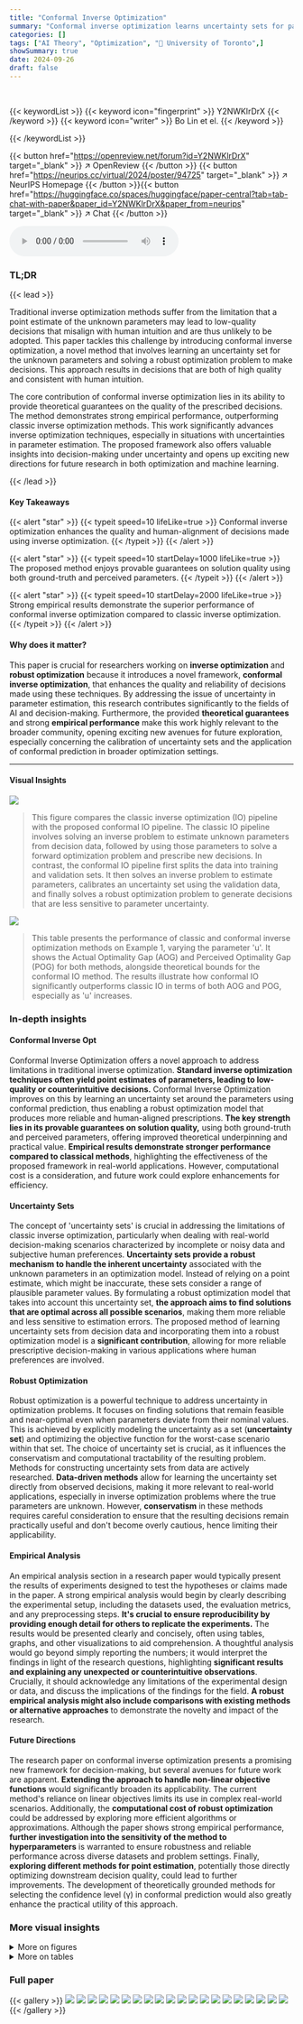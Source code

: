 ```yaml
---
title: "Conformal Inverse Optimization"
summary: "Conformal inverse optimization learns uncertainty sets for parameters in optimization models, then solves a robust optimization model for high-quality, human-aligned decisions."
categories: []
tags: ["AI Theory", "Optimization", "🏢 University of Toronto",]
showSummary: true
date: 2024-09-26
draft: false
---
```


<br>

{{< keywordList >}}
{{< keyword icon="fingerprint" >}} Y2NWKlrDrX {{< /keyword >}}
{{< keyword icon="writer" >}} Bo Lin et el. {{< /keyword >}}
 
{{< /keywordList >}}

{{< button href="https://openreview.net/forum?id=Y2NWKlrDrX" target="_blank" >}}
↗ OpenReview
{{< /button >}}
{{< button href="https://neurips.cc/virtual/2024/poster/94725" target="_blank" >}}
↗ NeurIPS Homepage
{{< /button >}}{{< button href="https://huggingface.co/spaces/huggingface/paper-central?tab=tab-chat-with-paper&paper_id=Y2NWKlrDrX&paper_from=neurips" target="_blank" >}}
↗ Chat
{{< /button >}}



<audio controls>
    <source src="https://ai-paper-reviewer.com/Y2NWKlrDrX/podcast.wav" type="audio/wav">
    Your browser does not support the audio element.
</audio>


### TL;DR


{{< lead >}}

Traditional inverse optimization methods suffer from the limitation that a point estimate of the unknown parameters may lead to low-quality decisions that misalign with human intuition and are thus unlikely to be adopted. This paper tackles this challenge by introducing conformal inverse optimization, a novel method that involves learning an uncertainty set for the unknown parameters and solving a robust optimization problem to make decisions. This approach results in decisions that are both of high quality and consistent with human intuition. 

The core contribution of conformal inverse optimization lies in its ability to provide theoretical guarantees on the quality of the prescribed decisions. The method demonstrates strong empirical performance, outperforming classic inverse optimization methods. This work significantly advances inverse optimization techniques, especially in situations with uncertainties in parameter estimation.  The proposed framework also offers valuable insights into decision-making under uncertainty and opens up exciting new directions for future research in both optimization and machine learning.

{{< /lead >}}


#### Key Takeaways

{{< alert "star" >}}
{{< typeit speed=10 lifeLike=true >}} Conformal inverse optimization enhances the quality and human-alignment of decisions made using inverse optimization. {{< /typeit >}}
{{< /alert >}}

{{< alert "star" >}}
{{< typeit speed=10 startDelay=1000 lifeLike=true >}} The proposed method enjoys provable guarantees on solution quality using both ground-truth and perceived parameters. {{< /typeit >}}
{{< /alert >}}

{{< alert "star" >}}
{{< typeit speed=10 startDelay=2000 lifeLike=true >}} Strong empirical results demonstrate the superior performance of conformal inverse optimization compared to classic inverse optimization. {{< /typeit >}}
{{< /alert >}}

#### Why does it matter?
This paper is crucial for researchers working on **inverse optimization** and **robust optimization** because it introduces a novel framework, **conformal inverse optimization**, that enhances the quality and reliability of decisions made using these techniques. By addressing the issue of uncertainty in parameter estimation, this research contributes significantly to the fields of AI and decision-making. Furthermore, the provided **theoretical guarantees** and strong **empirical performance** make this work highly relevant to the broader community, opening exciting new avenues for future exploration, especially concerning the calibration of uncertainty sets and the application of conformal prediction in broader optimization settings.

------
#### Visual Insights



![](https://ai-paper-reviewer.com/Y2NWKlrDrX/figures_3_1.jpg)

> This figure compares the classic inverse optimization (IO) pipeline with the proposed conformal IO pipeline. The classic IO pipeline involves solving an inverse problem to estimate unknown parameters from decision data, followed by using those parameters to solve a forward optimization problem and prescribe new decisions. In contrast, the conformal IO pipeline first splits the data into training and validation sets. It then solves an inverse problem to estimate parameters, calibrates an uncertainty set using the validation data, and finally solves a robust optimization problem to generate decisions that are less sensitive to parameter uncertainty.





![](https://ai-paper-reviewer.com/Y2NWKlrDrX/tables_7_1.jpg)

> This table presents the performance of classic and conformal inverse optimization methods on Example 1, varying the parameter 'u'.  It shows the Actual Optimality Gap (AOG) and Perceived Optimality Gap (POG) for both methods, alongside theoretical bounds for the conformal IO method.  The results illustrate how conformal IO significantly outperforms classic IO in terms of both AOG and POG, especially as 'u' increases.





### In-depth insights


#### Conformal Inverse Opt
Conformal Inverse Optimization offers a novel approach to address limitations in traditional inverse optimization.  **Standard inverse optimization techniques often yield point estimates of parameters, leading to low-quality or counterintuitive decisions.** Conformal Inverse Optimization improves on this by learning an uncertainty set around the parameters using conformal prediction, thus enabling a robust optimization model that produces more reliable and human-aligned prescriptions.  **The key strength lies in its provable guarantees on solution quality,** using both ground-truth and perceived parameters, offering improved theoretical underpinning and practical value.  **Empirical results demonstrate stronger performance compared to classical methods**, highlighting the effectiveness of the proposed framework in real-world applications. However, computational cost is a consideration, and future work could explore enhancements for efficiency.

#### Uncertainty Sets
The concept of 'uncertainty sets' is crucial in addressing the limitations of classic inverse optimization, particularly when dealing with real-world decision-making scenarios characterized by incomplete or noisy data and subjective human preferences.  **Uncertainty sets provide a robust mechanism to handle the inherent uncertainty** associated with the unknown parameters in an optimization model. Instead of relying on a point estimate, which might be inaccurate, these sets consider a range of plausible parameter values.  By formulating a robust optimization model that takes into account this uncertainty set, **the approach aims to find solutions that are optimal across all possible scenarios**, making them more reliable and less sensitive to estimation errors.  The proposed method of learning uncertainty sets from decision data and incorporating them into a robust optimization model is a **significant contribution**, allowing for more reliable prescriptive decision-making in various applications where human preferences are involved.

#### Robust Optimization
Robust optimization is a powerful technique to address uncertainty in optimization problems.  It focuses on finding solutions that remain feasible and near-optimal even when parameters deviate from their nominal values. This is achieved by explicitly modeling the uncertainty as a set (**uncertainty set**) and optimizing the objective function for the worst-case scenario within that set. The choice of uncertainty set is crucial, as it influences the conservatism and computational tractability of the resulting problem.  Methods for constructing uncertainty sets from data are actively researched. **Data-driven methods** allow for learning the uncertainty set directly from observed decisions, making it more relevant to real-world applications, especially in inverse optimization problems where the true parameters are unknown.  However, **conservatism** in these methods requires careful consideration to ensure that the resulting decisions remain practically useful and don't become overly cautious, hence limiting their applicability.

#### Empirical Analysis
An empirical analysis section in a research paper would typically present the results of experiments designed to test the hypotheses or claims made in the paper.  A strong empirical analysis would begin by clearly describing the experimental setup, including the datasets used, the evaluation metrics, and any preprocessing steps. **It's crucial to ensure reproducibility by providing enough detail for others to replicate the experiments.**  The results would be presented clearly and concisely, often using tables, graphs, and other visualizations to aid comprehension.  A thoughtful analysis would go beyond simply reporting the numbers; it would interpret the findings in light of the research questions, highlighting **significant results and explaining any unexpected or counterintuitive observations**.  Crucially, it should acknowledge any limitations of the experimental design or data, and discuss the implications of the findings for the field.  **A robust empirical analysis might also include comparisons with existing methods or alternative approaches** to demonstrate the novelty and impact of the research.

#### Future Directions
The research paper on conformal inverse optimization presents a promising new framework for decision-making, but several avenues for future work are apparent. **Extending the approach to handle non-linear objective functions** would significantly broaden its applicability.  The current method's reliance on linear objectives limits its use in complex real-world scenarios.  Additionally, the **computational cost of robust optimization** could be addressed by exploring more efficient algorithms or approximations. Although the paper shows strong empirical performance, **further investigation into the sensitivity of the method to hyperparameters** is warranted to ensure robustness and reliable performance across diverse datasets and problem settings.  Finally, **exploring different methods for point estimation**, potentially those directly optimizing downstream decision quality, could lead to further improvements. The development of theoretically grounded methods for selecting the confidence level (γ) in conformal prediction would also greatly enhance the practical utility of this approach.


### More visual insights

<details>
<summary>More on figures
</summary>


![](https://ai-paper-reviewer.com/Y2NWKlrDrX/figures_4_1.jpg)

> The figure visualizes the difference between classic and conformal inverse optimization pipelines.  Classic IO involves obtaining a point estimation of unknown parameters and using it directly to prescribe decisions.  Conformal IO differs by first learning an uncertainty set for the parameters and then solving a robust optimization model to recommend decisions, aiming for higher quality and alignment with human intuition.


![](https://ai-paper-reviewer.com/Y2NWKlrDrX/figures_7_1.jpg)

> This figure shows the empirical coverage achieved by the learned uncertainty set under different target coverage levels and sample sizes of the validation set.  For both the shortest path and knapsack problems, the empirical coverage tends toward the target coverage as the validation sample size increases, demonstrating the asymptotic exactness property of the conformal inverse optimization approach.  When the validation set is small (Nval = 10), the uncertainty set tends to over-cover (conservatively valid), while with larger validation sets (Nval ∈ {100, 200}) the coverage approaches the target level.


![](https://ai-paper-reviewer.com/Y2NWKlrDrX/figures_8_1.jpg)

> This figure compares the classic inverse optimization pipeline with the proposed conformal inverse optimization pipeline. The classic pipeline involves a point estimation of unknown parameters, followed by a direct decision prescription. In contrast, the conformal pipeline introduces uncertainty set learning and robust optimization for decision recommendation, leading to more robust and human-aligned decisions. This illustrates the core difference in their approaches to handling uncertainties and ensuring decision quality.


![](https://ai-paper-reviewer.com/Y2NWKlrDrX/figures_9_1.jpg)

> This figure shows the percentage reduction in Actual Optimality Gap (AOG) and Perceived Optimality Gap (POG) achieved by using conformal inverse optimization (IO) compared to classic IO.  The results are shown across different percentages of the data used for validation (20%, 40%, 60%, 80%) and varying numbers of observed routes (160, 320, 480, 640, 800). The heatmap visualization makes it easy to see the impact of both the validation set size and the number of observed routes on the performance improvement.


</details>




<details>
<summary>More on tables
</summary>


![](https://ai-paper-reviewer.com/Y2NWKlrDrX/tables_8_1.jpg)
> This table shows the average and standard deviation of the computational time in seconds for both training and prediction phases of the Classic IO and Conformal IO methods. The training time is for the entire dataset, while the prediction time is reported per decision.  The table breaks down the timing for both the forward optimization problem (FO) and the robust forward optimization problem (RFO) for the Conformal IO method.  It gives a comparison of computational costs between the two approaches for different problem types (shortest path and knapsack).

![](https://ai-paper-reviewer.com/Y2NWKlrDrX/tables_23_1.jpg)
> This table shows the mean and standard deviation of the actual optimality gap (AOG) and the perceived optimality gap (POG) achieved by the conformal inverse optimization method across different levels of point estimate quality. The point estimate quality is represented by the angular deviation (δ) from the ground truth parameter. As can be seen from the table, the performance of the conformal IO method degrades as the point estimate quality worsens (i.e., as δ increases).

</details>




### Full paper

{{< gallery >}}
<img src="https://ai-paper-reviewer.com/Y2NWKlrDrX/1.png" class="grid-w50 md:grid-w33 xl:grid-w25" />
<img src="https://ai-paper-reviewer.com/Y2NWKlrDrX/2.png" class="grid-w50 md:grid-w33 xl:grid-w25" />
<img src="https://ai-paper-reviewer.com/Y2NWKlrDrX/3.png" class="grid-w50 md:grid-w33 xl:grid-w25" />
<img src="https://ai-paper-reviewer.com/Y2NWKlrDrX/4.png" class="grid-w50 md:grid-w33 xl:grid-w25" />
<img src="https://ai-paper-reviewer.com/Y2NWKlrDrX/5.png" class="grid-w50 md:grid-w33 xl:grid-w25" />
<img src="https://ai-paper-reviewer.com/Y2NWKlrDrX/6.png" class="grid-w50 md:grid-w33 xl:grid-w25" />
<img src="https://ai-paper-reviewer.com/Y2NWKlrDrX/7.png" class="grid-w50 md:grid-w33 xl:grid-w25" />
<img src="https://ai-paper-reviewer.com/Y2NWKlrDrX/8.png" class="grid-w50 md:grid-w33 xl:grid-w25" />
<img src="https://ai-paper-reviewer.com/Y2NWKlrDrX/9.png" class="grid-w50 md:grid-w33 xl:grid-w25" />
<img src="https://ai-paper-reviewer.com/Y2NWKlrDrX/10.png" class="grid-w50 md:grid-w33 xl:grid-w25" />
<img src="https://ai-paper-reviewer.com/Y2NWKlrDrX/11.png" class="grid-w50 md:grid-w33 xl:grid-w25" />
<img src="https://ai-paper-reviewer.com/Y2NWKlrDrX/12.png" class="grid-w50 md:grid-w33 xl:grid-w25" />
<img src="https://ai-paper-reviewer.com/Y2NWKlrDrX/13.png" class="grid-w50 md:grid-w33 xl:grid-w25" />
<img src="https://ai-paper-reviewer.com/Y2NWKlrDrX/14.png" class="grid-w50 md:grid-w33 xl:grid-w25" />
<img src="https://ai-paper-reviewer.com/Y2NWKlrDrX/15.png" class="grid-w50 md:grid-w33 xl:grid-w25" />
<img src="https://ai-paper-reviewer.com/Y2NWKlrDrX/16.png" class="grid-w50 md:grid-w33 xl:grid-w25" />
<img src="https://ai-paper-reviewer.com/Y2NWKlrDrX/17.png" class="grid-w50 md:grid-w33 xl:grid-w25" />
<img src="https://ai-paper-reviewer.com/Y2NWKlrDrX/18.png" class="grid-w50 md:grid-w33 xl:grid-w25" />
<img src="https://ai-paper-reviewer.com/Y2NWKlrDrX/19.png" class="grid-w50 md:grid-w33 xl:grid-w25" />
<img src="https://ai-paper-reviewer.com/Y2NWKlrDrX/20.png" class="grid-w50 md:grid-w33 xl:grid-w25" />
{{< /gallery >}}